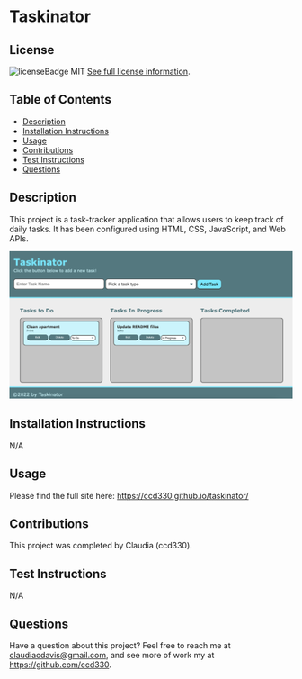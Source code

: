 # Taskinator

  
  ## License
  ![licenseBadge](https://img.shields.io/badge/License-MIT-blue.svg)
  MIT
  [See full license information](https://opensource.org/licenses/MIT).
  

  ## Table of Contents
  * [Description](#description)
  * [Installation Instructions](#installation-instructions)
  * [Usage](#usage)
  * [Contributions](#contributions)
  * [Test Instructions](#test-instructions)
  * [Questions](#questions)

  ## Description
  This project is a task-tracker application that allows users to keep track of daily tasks. It has been configured using HTML, CSS, JavaScript, and Web APIs.
  
  <img src="https://github.com/ccd330/taskinator/blob/main/assets/images/demo.png" />

  ## Installation Instructions
  N/A

  ## Usage
  Please find the full site here: https://ccd330.github.io/taskinator/

  ## Contributions
  This project was completed by Claudia (ccd330).

  ## Test Instructions
  N/A

  ## Questions
  Have a question about this project? Feel free to reach me at claudiacdavis@gmail.com, and see more of work my at https://github.com/ccd330.
